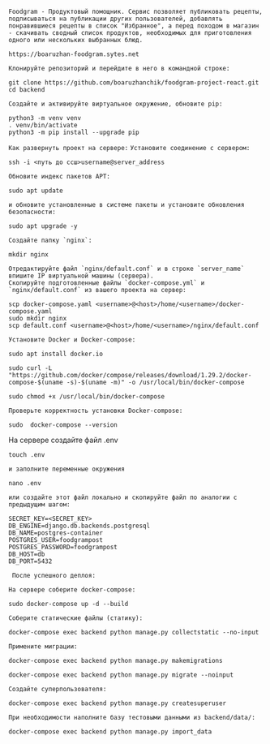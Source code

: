 ```Foodgram - Продуктовый помощник. Сервис позволяет публиковать рецепты, подписываться на публикации других пользователей, добавлять понравившиеся рецепты в список "Избранное", а перед походом в магазин - скачивать сводный список продуктов, необходимых для приготовления одного или нескольких выбранных блюд.```
```
https://boaruzhan-foodgram.sytes.net
```
```Клонируйте репозиторий и перейдите в него в командной строке:```
```
git clone https://github.com/boaruzhanchik/foodgram-project-react.git
cd backend
```
```Создайте и активируйте виртуальное окружение, обновите pip:```
```
python3 -m venv venv
. venv/bin/activate
python3 -m pip install --upgrade pip
```

```Как развернуть проект на сервере:```
```Установите соединение с сервером:```
```
ssh -i <путь до ссш>username@server_address
```
```Обновите индекс пакетов APT:```
```
sudo apt update
```
```и обновите установленные в системе пакеты и установите обновления безопасности:```
```
sudo apt upgrade -y
```
```
Создайте папку `nginx`:
```
```
mkdir nginx
```
```
Отредактируйте файл `nginx/default.conf` и в строке `server_name` впишите IP виртуальной машины (сервера).  
Скопируйте подготовленные файлы `docker-compose.yml` и `nginx/default.conf` из вашего проекта на сервер:
```
```
scp docker-compose.yaml <username>@<host>/home/<username>/docker-compose.yaml
sudo mkdir nginx
scp default.conf <username>@<host>/home/<username>/nginx/default.conf
```
```Установите Docker и Docker-compose:```
```
sudo apt install docker.io
```
```
sudo curl -L "https://github.com/docker/compose/releases/download/1.29.2/docker-compose-$(uname -s)-$(uname -m)" -o /usr/local/bin/docker-compose
```
```
sudo chmod +x /usr/local/bin/docker-compose
```
```
Проверьте корректность установки Docker-compose:
```
```
sudo  docker-compose --version
```
На сервере создайте файл .env 
```
touch .env
```
```
и заполните переменные окружения
```
```
nano .env
```
```
или создайте этот файл локально и скопируйте файл по аналогии с предыдущим шагом:
```
```
SECRET_KEY=<SECRET_KEY>
DB_ENGINE=django.db.backends.postgresql
DB_NAME=postgres-container
POSTGRES_USER=foodgrampost
POSTGRES_PASSWORD=foodgrampost
DB_HOST=db
DB_PORT=5432
```

```
 После успешного деплоя:
```

```
На сервере соберите docker-compose:
```
```
sudo docker-compose up -d --build
```
```
Соберите статические файлы (статику):
```

```
docker-compose exec backend python manage.py collectstatic --no-input
```
```
Примените миграции:
```
```
docker-compose exec backend python manage.py makemigrations
```
```
docker-compose exec backend python manage.py migrate --noinput
```
```
Создайте суперпользователя:
```
```
docker-compose exec backend python manage.py createsuperuser
```
```
При необходимости наполните базу тестовыми данными из backend/data/:
```
```
docker-compose exec backend python manage.py import_data
```
